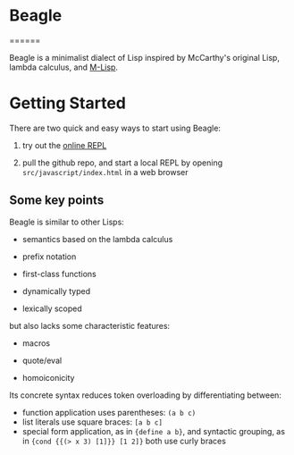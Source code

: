 # Beagle #
======

Beagle is a minimalist dialect of Lisp inspired by McCarthy's original Lisp, 
lambda calculus, and 
[M-Lisp](http://citeseerx.ist.psu.edu/viewdoc/summary?doi=10.1.1.40.4948).


# Getting Started #

There are two quick and easy ways to start using Beagle:

 1. try out the [online REPL](http://mattfenwick.github.com/Beagle)

 2. pull the github repo, and start a local REPL by opening `src/javascript/index.html`
    in a web browser
    

## Some key points ##

Beagle is similar to other Lisps:

 - semantics based on the lambda calculus

 - prefix notation
 
 - first-class functions
 
 - dynamically typed
 
 - lexically scoped


but also lacks some characteristic features:

 - macros
 
 - quote/eval
 
 - homoiconicity

Its concrete syntax reduces token overloading by differentiating between:

 - function application uses parentheses: `(a b c)`
 - list literals use square braces: `[a b c]`
 - special form application, as in `{define a b}`, 
   and syntactic grouping, as in `{cond {{(> x 3) [1]}} [1 2]}`
   both use curly braces
